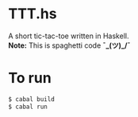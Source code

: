 # TTT.hs
A short tic-tac-toe written in Haskell.  
**Note:** This is spaghetti code **¯\_(ツ)_/¯**

# To run
```sh
$ cabal build
$ cabal run
```
